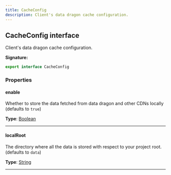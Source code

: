 ```yaml
---
title: CacheConfig
description: Client's data dragon cache configuration.
---
```


## CacheConfig interface

Client's data dragon cache configuration.

**Signature:**

```ts
export interface CacheConfig 
```

### Properties

#### enable

Whether to store the data fetched from data dragon and other CDNs locally (defaults to `true`)



**Type**: [Boolean](https://developer.mozilla.org/en-US/docs/Web/JavaScript/Reference/Global_Objects/Boolean)

---

#### localRoot

The directory where all the data is stored with respect to your project root. (defaults to `data`)



**Type**: [String](https://developer.mozilla.org/en-US/docs/Web/JavaScript/Reference/Global_Objects/String)

---

